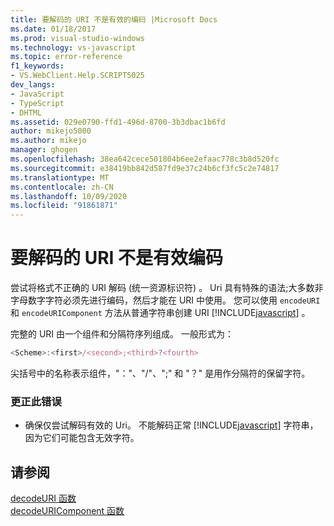 ```yaml
---
title: 要解码的 URI 不是有效的编码 |Microsoft Docs
ms.date: 01/18/2017
ms.prod: visual-studio-windows
ms.technology: vs-javascript
ms.topic: error-reference
f1_keywords:
- VS.WebClient.Help.SCRIPT5025
dev_langs:
- JavaScript
- TypeScript
- DHTML
ms.assetid: 029e0790-ffd1-496d-8700-3b3dbac1b6fd
author: mikejo5000
ms.author: mikejo
manager: ghogen
ms.openlocfilehash: 38ea642cece501804b6ee2efaac778c3b8d520fc
ms.sourcegitcommit: e38419bb842d587fd9e37c24b6cf3fc5c2e74817
ms.translationtype: MT
ms.contentlocale: zh-CN
ms.lasthandoff: 10/09/2020
ms.locfileid: "91861871"
---
```

# <a name="the-uri-to-be-decoded-is-not-a-valid-encoding"></a>要解码的 URI 不是有效编码
尝试将格式不正确的 URI 解码 (统一资源标识符) 。 Uri 具有特殊的语法;大多数非字母数字字符必须先进行编码，然后才能在 URI 中使用。 您可以使用 `encodeURI` 和 `encodeURIComponent` 方法从普通字符串创建 URI [!INCLUDE[javascript](../../javascript/includes/javascript-md.md)] 。  
  
 完整的 URI 由一个组件和分隔符序列组成。 一般形式为：  
  
```JavaScript  
<Scheme>:<first>/<second>;<third>?<fourth>  
```  
  
 尖括号中的名称表示组件，"："、"/"、";" 和 "？" 是用作分隔符的保留字符。  
  
### <a name="to-correct-this-error"></a>更正此错误  
  
- 确保仅尝试解码有效的 Uri。 不能解码正常 [!INCLUDE[javascript](../../javascript/includes/javascript-md.md)] 字符串，因为它们可能包含无效字符。  
  
## <a name="see-also"></a>请参阅  
 [decodeURI 函数](https://developer.mozilla.org/docs/Web/JavaScript/Reference/Global_Objects/decodeuri)   
 [decodeURIComponent 函数](https://developer.mozilla.org/docs/Web/JavaScript/Reference/Global_Objects/decodeuricomponent)